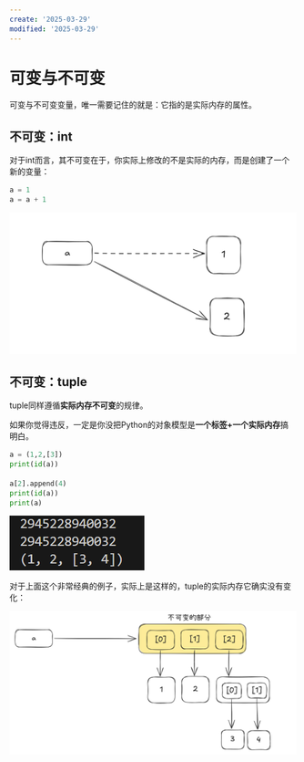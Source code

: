 ```yaml
---
create: '2025-03-29'
modified: '2025-03-29'
---
```


# 可变与不可变

可变与不可变变量，唯一需要记住的就是：它指的是实际内存的属性。

## 不可变：int

对于int而言，其不可变在于，你实际上修改的不是实际的内存，而是创建了一个新的变量：

```python
a = 1
a = a + 1
```

<img src="./assets/image-20250329235224620.png" alt="image-20250329235224620" style="zoom:50%;" />

## 不可变：tuple

tuple同样遵循**实际内存不可变**的规律。

如果你觉得违反，一定是你没把Python的对象模型是**一个标签+一个实际内存**搞明白。

```python
a = (1,2,[3])
print(id(a))

a[2].append(4)
print(id(a))
print(a)
```

![image-20250329235540669](./assets/image-20250329235540669.png)

对于上面这个非常经典的例子，实际上是这样的，tuple的实际内存它确实没有变化：

![image-20250329235846415](./assets/image-20250329235846415.png)